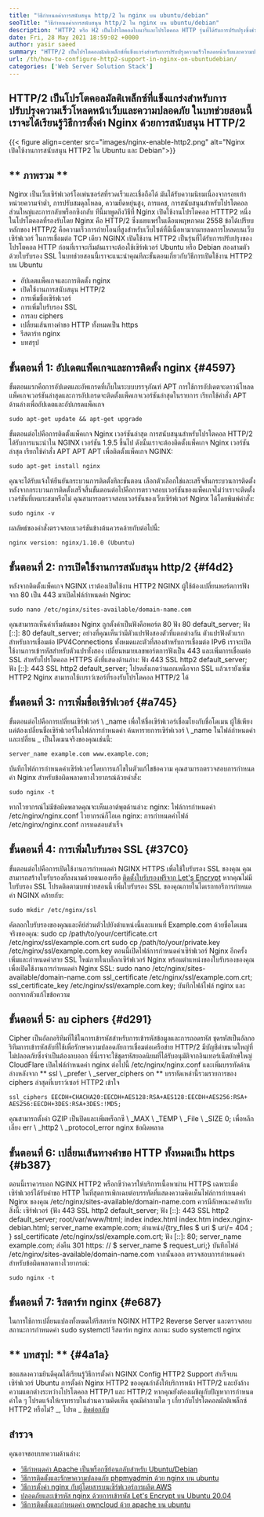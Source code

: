 ```yaml
---
title: "วิธีกำหนดค่าการสนับสนุน http/2 ใน nginx บน ubuntu/debian" 
seoTitle: "วิธีกำหนดค่าการสนับสนุน http/2 ใน nginx บน ubuntu/debian" 
description: "HTTP2 หรือ H2 เป็นโปรโตคอลไบนารีและโปรโตคอล HTTP รุ่นที่ได้รับการปรับปรุงซึ่งช่วยเพิ่มความเร็วของหน้าไซต์หลังจาก NGINX เปิดใช้งานการสนับสนุน HTTP2" 
date: Fri, 28 May 2021 18:59:02 +0000
author: yasir saeed
summary: "HTTP/2 เป็นโปรโตคอลมัลติเพล็กซ์ที่แข็งแกร่งสำหรับการปรับปรุงความเร็วโหลดหน้าเว็บและความปลอดภัย ในบทช่วยสอนนี้เราจะได้เรียนรู้วิธีการตั้งค่า Nginx ด้วยการสนับสนุน HTTP/2" 
url: /th/how-to-configure-http2-support-in-nginx-on-ubuntudebian/
categories: ['Web Server Solution Stack']
---
```


## HTTP/2 เป็นโปรโตคอลมัลติเพล็กซ์ที่แข็งแกร่งสำหรับการปรับปรุงความเร็วโหลดหน้าเว็บและความปลอดภัย ในบทช่วยสอนนี้เราจะได้เรียนรู้วิธีการตั้งค่า Nginx ด้วยการสนับสนุน HTTP/2

{{< figure align=center src="images/nginx-enable-http2.png" alt="Nginx เปิดใช้งานการสนับสนุน HTTP2 ใน Ubuntu และ Debian">}}


## ** ภาพรวม **
Nginx เป็นเว็บเซิร์ฟเวอร์โอเพ่นซอร์สที่รวดเร็วและเชื่อถือได้ มันได้รับความนิยมเนื่องจากรอยเท้าหน่วยความจำต่ำ, การปรับสมดุลโหลด, ความยืดหยุ่นสูง, การแคช, การสนับสนุนสำหรับโปรโตคอลส่วนใหญ่และการกลับพร็อกซิงกลับ ทีนี้มาพูดถึงวิธีที่ Nginx เปิดใช้งานโปรโตคอล HTTTP2
หนึ่งในโปรโตคอลที่รองรับโดย Nginx คือ HTTP/2 ซึ่งเผยแพร่ในเดือนพฤษภาคม 2558 ข้อได้เปรียบหลักของ HTTP/2 คือความเร็วการถ่ายโอนที่สูงสำหรับเว็บไซต์ที่มีเนื้อหามากมายลดการโหลดบนเว็บเซิร์ฟเวอร์ ในการเชื่อมต่อ TCP เดียว NGINX เปิดใช้งาน HTTP2 เป็นรุ่นที่ได้รับการปรับปรุงของโปรโตคอล HTTP ก่อนที่เราจะเริ่มต้นเราจะต้องใช้เซิร์ฟเวอร์ Ubuntu หรือ Debian สองสามตัวด้วยใบรับรอง SSL ในบทช่วยสอนนี้เราจะแนะนำคุณทีละขั้นตอนเกี่ยวกับวิธีการเปิดใช้งาน HTTP2 บน Ubuntu
  * อัปเดตแพ็คเกจและการติดตั้ง nginx
  * เปิดใช้งานการสนับสนุน HTTP/2
  * การเพิ่มชื่อเซิร์ฟเวอร์
  * การเพิ่มใบรับรอง SSL
  * การลบ ciphers
  * เปลี่ยนเส้นทางคำขอ HTTP ทั้งหมดเป็น https
  * รีสตาร์ท nginx
  * บทสรุป

## ขั้นตอนที่ 1: อัปเดตแพ็คเกจและการติดตั้ง nginx {#4597}
ขั้นตอนแรกคือการอัปเดตและอัพเกรดที่เก็บในระบบบรรจุภัณฑ์ APT การใช้การอัปเดตจะดาวน์โหลดแพ็คเกจเวอร์ชันล่าสุดและการอัปเกรดจะติดตั้งแพ็คเกจเวอร์ชันล่าสุดในรายการ เรียกใช้คำสั่ง APT ด้านล่างเพื่ออัปเดตและอัปเกรดแพ็คเกจ
```
sudo apt-get update && apt-get upgrade
```
ขั้นตอนต่อไปคือการติดตั้งแพ็คเกจ Nginx เวอร์ชันล่าสุด การสนับสนุนสำหรับโปรโตคอล HTTP/2 ได้รับการแนะนำใน NGINX เวอร์ชัน 1.9.5 ขึ้นไป ดังนั้นเราจะต้องติดตั้งแพ็คเกจ Nginx เวอร์ชันล่าสุด เรียกใช้คำสั่ง APT APT APT เพื่อติดตั้งแพ็คเกจ NGINX:
```
sudo apt-get install nginx
```
คุณจะได้รับแจ้งให้ยืนยันกระบวนการติดตั้งทีละขั้นตอน เลือกตัวเลือกใช่และเสร็จสิ้นกระบวนการติดตั้ง หลังจากกระบวนการติดตั้งเสร็จสิ้นขั้นตอนต่อไปคือการตรวจสอบเวอร์ชันของแพ็คเกจไม่ว่าเราจะติดตั้งเวอร์ชันที่เหมาะสมหรือไม่ คุณสามารถตรวจสอบเวอร์ชันของเว็บเซิร์ฟเวอร์ Nginx ได้โดยพิมพ์คำสั่ง:
```
sudo nginx -v
```
ผลลัพธ์ของคำสั่งตรวจสอบเวอร์ชันข้างต้นควรคล้ายกับต่อไปนี้:
```
nginx version: nginx/1.10.0 (Ubuntu)
```

## ขั้นตอนที่ 2: การเปิดใช้งานการสนับสนุน http/2 {#f4d2}
หลังจากติดตั้งแพ็คเกจ NGINX เราต้องเปิดใช้งาน HTTP2 NGINX ผู้ใช้ต้องเปลี่ยนพอร์ตการฟังจาก 80 เป็น 443 มาเปิดไฟล์กำหนดค่า Nginx:
```
sudo nano /etc/nginx/sites-available/domain-name.com
```
คุณสามารถเห็นค่าเริ่มต้นของ Nginx ถูกตั้งค่าเป็นฟังคือพอร์ต 80
ฟัง 80 default_server;
ฟัง [::]: 80 default_server;
อย่างที่คุณเห็นว่ามีตัวแปรฟังสองตัวที่แตกต่างกัน ตัวแปรฟังตัวแรกสำหรับการเชื่อมต่อ IPV4Connections ทั้งหมดและตัวที่สองสำหรับการเชื่อมต่อ IPv6 เราจะเปิดใช้งานการเข้ารหัสสำหรับตัวแปรทั้งสอง เปลี่ยนหมายเลขพอร์ตการฟังเป็น 443 และเพิ่มการเชื่อมต่อ SSL สำหรับโปรโตคอล HTTPS ดังที่แสดงด้านล่าง:
ฟัง 443 SSL http2 default_server;
ฟัง [::]: 443 SSL http2 default_server;
โปรดสังเกตว่านอกเหนือจาก SSL แล้วเรายังเพิ่ม HTTP2 Nginx สามารถใช้เบราว์เซอร์ที่รองรับโปรโตคอล HTTP/2 ได้

## ขั้นตอนที่ 3: การเพิ่มชื่อเซิร์ฟเวอร์ {#a745}
ขั้นตอนต่อไปคือการเปลี่ยนเซิร์ฟเวอร์ \ _name เพื่อให้ชื่อเซิร์ฟเวอร์เชื่อมโยงกับชื่อโดเมน ผู้ใช้เพียงแค่ต้องเปลี่ยนชื่อเซิร์ฟเวอร์ในไฟล์การกำหนดค่า ค้นหารายการเซิร์ฟเวอร์ \ _name ในไฟล์กำหนดค่าและเปลี่ยน _ เป็นโดเมนจริงของคุณเช่นนี้:
```
server_name example.com www.example.com;
```
บันทึกไฟล์การกำหนดค่าเซิร์ฟเวอร์โดยการแก้ไขในตัวแก้ไขข้อความ คุณสามารถตรวจสอบการกำหนดค่า Nginx สำหรับข้อผิดพลาดทางไวยากรณ์ด้วยคำสั่ง:
```
sudo nginx -t
```
หากไวยากรณ์ไม่มีข้อผิดพลาดคุณจะเห็นเอาต์พุตด้านล่าง:
nginx: ไฟล์การกำหนดค่า /etc/nginx/nginx.conf ไวยากรณ์ก็โอเค
nginx: การกำหนดค่าไฟล์ /etc/nginx/nginx.conf การทดสอบสำเร็จ

## ขั้นตอนที่ 4: การเพิ่มใบรับรอง SSL {#37C0}
ขั้นตอนต่อไปคือการเปิดใช้งานการกำหนดค่า NGINX HTTPS เพื่อใช้ใบรับรอง SSL ของคุณ คุณสามารถสร้างใบรับรองที่ลงนามด้วยตนเองหรือ [ติดตั้งใบรับรองฟรีจาก Let's Encrypt][1] หากคุณไม่มีใบรับรอง SSL โปรดติดตามบทช่วยสอนนี้ เพิ่มใบรับรอง SSL ของคุณภายในไดเรกทอรีการกำหนดค่า NGINX คล้ายกับ:
```
sudo mkdir /etc/nginx/ssl
```
คัดลอกใบรับรองของคุณและคีย์ส่วนตัวไปยังตำแหน่งนี้และแทนที่ Example.com ด้วยชื่อโดเมนจริงของคุณ:
sudo cp /path/to/your/certificate.crt /etc/nginx/ssl/example.com.crt
sudo cp /path/to/your/private.key /etc/nginx/ssl/example.com.key
ตอนนี้เปิดไฟล์การกำหนดค่าเซิร์ฟเวอร์ Nginx อีกครั้ง เพิ่มและกำหนดค่าสาย SSL ใหม่ภายในบล็อกเซิร์ฟเวอร์ Nginx พร้อมตำแหน่งของใบรับรองของคุณเพื่อเปิดใช้งานการกำหนดค่า Nginx SSL:
sudo nano /etc/nginx/sites-available/domain-name.com
ssl_certificate /etc/nginx/ssl/example.com.crt;
ssl_certificate_key /etc/nginx/ssl/example.com.key;
บันทึกไฟล์ไฟล์ nginx และออกจากตัวแก้ไขข้อความ

## ขั้นตอนที่ 5: ลบ ciphers {#d291}
Cipher เป็นอัลกอริทึมที่ใช้ในการเข้ารหัสสำหรับการเข้ารหัสข้อมูลและการถอดรหัส ชุดรหัสเป็นอัลกอริทึมการเข้ารหัสลับที่ใช้เพื่อรักษาความปลอดภัยการเชื่อมต่อเครือข่าย HTTP/2 มีบัญชีดำขนาดใหญ่ที่ไม่ปลอดภัยซึ่งจำเป็นต้องลบออก ที่นี่เราจะใช้ชุดรหัสยอดนิยมที่ได้รับอนุมัติจากอินเทอร์เน็ตยักษ์ใหญ่ CloudFlare
เปิดไฟล์กำหนดค่า nginx ต่อไปนี้ /etc/nginx/nginx.conf และเพิ่มบรรทัดด้านล่างหลังจาก ** ssl \ _prefer \ _server_ciphers on ** บรรทัดเหล่านี้รวมรายการของ ciphers ล่าสุดที่เบราว์เซอร์ HTTP2 เข้าใจ
```
ssl_ciphers EECDH+CHACHA20:EECDH+AES128:RSA+AES128:EECDH+AES256:RSA+
AES256:EECDH+3DES:RSA+3DES:!MD5;
```
คุณสามารถตั้งค่า GZIP เป็นปิดและเพิ่มพร็อกซี \ _MAX \ _TEMP \ _File \ _SIZE 0; เพื่อหลีกเลี่ยง err \ _http2 \ _protocol_error nginx ข้อผิดพลาด

## ขั้นตอนที่ 6: เปลี่ยนเส้นทางคำขอ HTTP ทั้งหมดเป็น https {#b387}
ตอนนี้เราควรบอก NGINX HTTP2 พร็อกซีว่าควรให้บริการเนื้อหาผ่าน HTTPS เฉพาะเมื่อเซิร์ฟเวอร์ได้รับคำขอ HTTP ในที่สุดการเพิกเฉยต่อบรรทัดที่แสดงความคิดเห็นไฟล์การกำหนดค่า Nginx ของคุณ /etc/nginx/sites-available/domain-name.com ควรมีลักษณะคล้ายกับสิ่งนี้:
เซิร์ฟเวอร์ {ฟัง 443 SSL http2 default_server; ฟัง [::]: 443 SSL http2 default_server; root/var/www/html; index index.html index.htm index.nginx-debian.html; server_name example.com; ตำแหน่ง/{try_files $ uri $ uri/= 404 ; } ssl_certificate /etc/nginx/ssl/example.com.crt; ฟัง [::]: 80; server_name example.com; ส่งคืน 301 https: // $ server_name $ request_uri;}
บันทึกไฟล์ /etc/nginx/sites-available/domain-name.com จากนั้นออก ตรวจสอบการกำหนดค่าสำหรับข้อผิดพลาดทางไวยากรณ์:
```
sudo nginx -t
```

## ขั้นตอนที่ 7: รีสตาร์ท nginx {#e687}
ในการใช้การเปลี่ยนแปลงทั้งหมดให้รีสตาร์ท NGINX HTTP2 Reverse Server และตรวจสอบสถานะการกำหนดค่า
sudo systemctl รีสตาร์ท nginx
สถานะ sudo systemctl nginx

## ** บทสรุป: ** {#4a1a}
ขอแสดงความยินดีคุณได้เรียนรู้วิธีการตั้งค่า NGINX Config HTTP2 Support สำเร็จบนเซิร์ฟเวอร์ Ubuntu การตั้งค่า Nginx HTTP2 ของคุณกำลังให้บริการหน้า HTTP/2 และยังล้างความแตกต่างระหว่างโปรโตคอล HTTP/1 และ HTTP/2 หากคุณยังต้องเผชิญกับปัญหาการกำหนดค่าใด ๆ โปรดแจ้งให้เราทราบในส่วนความคิดเห็น
คุณมีคำถามใด ๆ เกี่ยวกับโปรโตคอลมัลติเพล็กซ์ HTTP2 หรือไม่? _, โปรด _ [ติดต่อกลับ][2]

## สำรวจ
คุณอาจชอบบทความด้านล่าง:
  * [วิธีกำหนดค่า Apache เป็นพร็อกซีย้อนกลับสำหรับ Ubuntu/Debian][3]
  * [วิธีการ][3][ติดตั้งและรักษาความปลอดภัย phpmyadmin ด้วย nginx บน ubuntu][4]
  * [วิธีการตั้งค่า nginx กับผู้โดยสารบนเซิร์ฟเวอร์การผลิต AWS][5]
  * [ปลอดภัยและเข้ารหัส nginx ด้วยการเข้ารหัส Let's Encrypt บน Ubuntu 20.04][1]
  * [วิธีการติดตั้งและกำหนดค่า owncloud ด้วย apache บน ubuntu][6]

  
[1]: https://blog.containerize.com/web-server-solution-stack/how-to-secure-nginx-with-letsencrypt-on-ubuntu-20-04/
[2]: mailto:yasir.saeed@aspose.com
[3]: https://blog.containerize.com/web-server-solution-stack/how-to-configure-apache-as-a-reverse-proxy-for-ubuntudebian/
[4]: https://blog.containerize.com/web-server-solution-stack/how-to-install-and-secure-phpmyadmin-with-nginx-on-ubuntu/
[5]: https://blog.containerize.com/web-server-solution-stack/how-to-setup-nginx-with-passenger-on-aws-production-server/
[6]: https://blog.containerize.com/backup-and-sync-software/how-to-install-and-configure-owncloud-with-apache-on-ubuntu/
